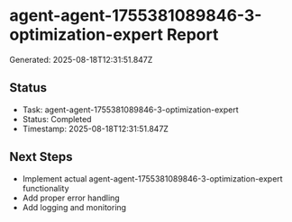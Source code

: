 # agent-agent-1755381089846-3-optimization-expert Report

Generated: 2025-08-18T12:31:51.847Z

## Status
- Task: agent-agent-1755381089846-3-optimization-expert
- Status: Completed
- Timestamp: 2025-08-18T12:31:51.847Z

## Next Steps
- Implement actual agent-agent-1755381089846-3-optimization-expert functionality
- Add proper error handling
- Add logging and monitoring

